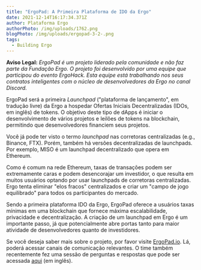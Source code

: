 ```yaml
---
title: "ErgoPad: A Primeira Plataforma de IDO da Ergo"
date: 2021-12-14T16:17:34.371Z
author: Plataforma Ergo
authorPhoto: /img/uploads/1762.png
blogPhoto: /img/uploads/ergopad-3-2-.png
tags:
  - Building Ergo
---
```

<!--StartFragment-->

**Aviso Legal:** *ErgoPad é um projeto liderado pela comunidade e não faz parte da Fundação Ergo. O projeto foi desenvolvido por uma equipe que participou do evento ErgoHack. Esta equipe está trabalhando nos seus contratos inteligentes com o núcleo de desenvolvedores da Ergo no canal Discord.*

ErgoPad será a primeira *Launchpad* ("plataforma de lançamento", em tradução livre) da Ergo a hospedar Ofertas Iniciais Decentralizadas (IDOs, em inglês) de tokens. O objetivo deste tipo de dApps é iniciar o desenvolvimento de vários projetos e leilões de tokens na blockchain, permitindo que desenvolvedores financiem seus projetos.

Você já pode ter visto o termo *launchpad* nas corretoras centralizadas (e.g., Binance, FTX). Porém, também há versões decentralizadas de launchpads. Por exemplo, MISO é um launchpad decentralizado que opera em Ethereum.

Como é comum na rede Ethereum, taxas de transações podem ser extremamente caras e podem desencorajar um investidor, o que resulta em muitos usuários optando por usar launchpads de corretoras centralizadas. Ergo tenta eliminar "elos fracos" centralizados e criar um "campo de jogo equilibrado" para todos os participantes do mercado.

Sendo a primeira plataforma IDO da Ergo, ErgoPad oferece a usuários taxas mínimas em uma blockchain que fornece máxima escalabilidade, privacidade e decentralização. A criação de um launchpad em Ergo é um importante passo, já que potencialmente abre portas tanto para maior atividade de desenvolvedores quanto de investidores.

Se você deseja saber mais sobre o projeto, por favor visite [ErgoPad.io](http://ergopad.io). Lá, poderá acessar canais de comunicação relevantes. O time também recentemente fez uma sessão de perguntas e respostas que pode ser acessada [aqui](https://ergopad.medium.com/ergopad-ama-4-december-2021-8a2a9cf69810) (em inglês).

<!--EndFragment-->